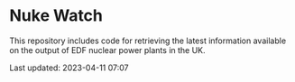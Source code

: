 # Nuke Watch

This repository includes code for retrieving the latest information available on the output of EDF nuclear power plants in the UK.

Last updated: 2023-04-11 07:07